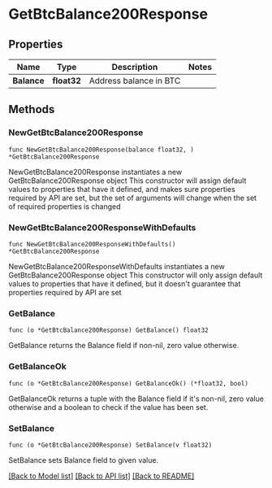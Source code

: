 # GetBtcBalance200Response

## Properties

Name | Type | Description | Notes
------------ | ------------- | ------------- | -------------
**Balance** | **float32** | Address balance in BTC | 

## Methods

### NewGetBtcBalance200Response

`func NewGetBtcBalance200Response(balance float32, ) *GetBtcBalance200Response`

NewGetBtcBalance200Response instantiates a new GetBtcBalance200Response object
This constructor will assign default values to properties that have it defined,
and makes sure properties required by API are set, but the set of arguments
will change when the set of required properties is changed

### NewGetBtcBalance200ResponseWithDefaults

`func NewGetBtcBalance200ResponseWithDefaults() *GetBtcBalance200Response`

NewGetBtcBalance200ResponseWithDefaults instantiates a new GetBtcBalance200Response object
This constructor will only assign default values to properties that have it defined,
but it doesn't guarantee that properties required by API are set

### GetBalance

`func (o *GetBtcBalance200Response) GetBalance() float32`

GetBalance returns the Balance field if non-nil, zero value otherwise.

### GetBalanceOk

`func (o *GetBtcBalance200Response) GetBalanceOk() (*float32, bool)`

GetBalanceOk returns a tuple with the Balance field if it's non-nil, zero value otherwise
and a boolean to check if the value has been set.

### SetBalance

`func (o *GetBtcBalance200Response) SetBalance(v float32)`

SetBalance sets Balance field to given value.



[[Back to Model list]](../README.md#documentation-for-models) [[Back to API list]](../README.md#documentation-for-api-endpoints) [[Back to README]](../README.md)


